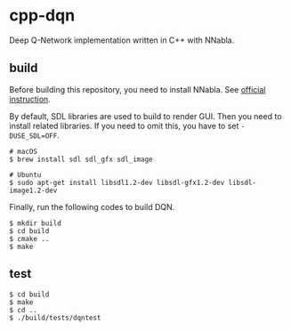 # cpp-dqn
Deep Q-Network implementation written in C++ with NNabla.

## build
Before building this repository, you need to install NNabla.
See [official instruction](https://github.com/sony/nnabla/blob/master/doc/build/build_cpp_utils.md).

By default, SDL libraries are used to build to render GUI. Then you need to install related libraries.
If you need to omit this, you have to set `-DUSE_SDL=OFF`.
```
# macOS
$ brew install sdl sdl_gfx sdl_image

# Ubuntu
$ sudo apt-get install libsdl1.2-dev libsdl-gfx1.2-dev libsdl-image1.2-dev
```

Finally, run the following codes to build DQN.
```
$ mkdir build
$ cd build
$ cmake ..
$ make
```

## test
```
$ cd build
$ make
$ cd ..
$ ./build/tests/dqntest
```
